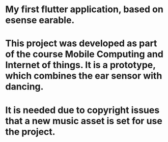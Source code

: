 # My first flutter application, based on esense earable.
#
# This project was developed as part of the course Mobile Computing and Internet of things. It is a prototype, which combines the ear sensor with dancing.
# It is needed due to copyright issues that a new music asset is set for use the project.

